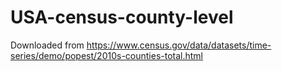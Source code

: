 # USA-census-county-level

Downloaded from
https://www.census.gov/data/datasets/time-series/demo/popest/2010s-counties-total.html 
